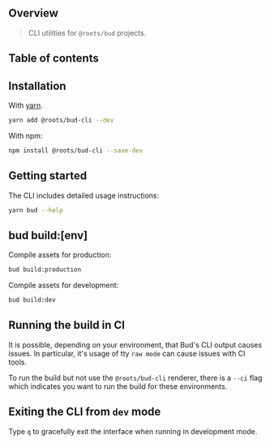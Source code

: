 ## Overview

> CLI utilities for `@roots/bud` projects.

## Table of contents

## Installation

With [yarn](https://classic.yarnpkg.com).

```sh
yarn add @roots/bud-cli --dev
```

With npm:

```sh
npm install @roots/bud-cli --save-dev
```

## Getting started

The CLI includes detailed usage instructions:

```sh
yarn bud --help
```

## bud build:[env]

Compile assets for production:

```sh
bud build:production
```

Compile assets for development:

```sh
bud build:dev
```

## Running the build in CI

It is possible, depending on your environment, that Bud's CLI output causes issues. In particular, it's usage of tty `raw mode` can cause issues with CI tools.

To run the build but not use the `@roots/bud-cli` renderer, there is a `--ci` flag which indicates you want to run the build for these environments.

## Exiting the CLI from `dev` mode

Type `q` to gracefully exit the interface when running in development mode.
